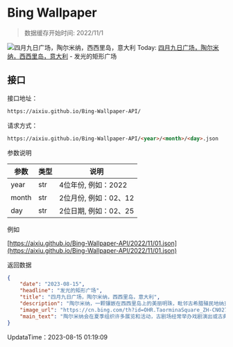 # Bing Wallpaper

> 数据缓存开始时间: 2022/11/1

![四月九日广场，陶尔米纳，西西里岛，意大利](https://cn.bing.com/th?id=OHR.TaorminaSquare_ZH-CN0273325652_1920x1080.webp)
Today: [四月九日广场，陶尔米纳，西西里岛，意大利](https://cn.bing.com/th?id=OHR.TaorminaSquare_ZH-CN0273325652_1920x1080.webp) - 发光的矩形广场

## 接口

接口地址：

```html
https://aixiu.github.io/Bing-Wallpaper-API/
```

请求方式：

```html
https://aixiu.github.io/Bing-Wallpaper-API/<year>/<month>/<day>.json
```

参数说明

| 参数 | 类型 | 说明 |
| - | - | - |
| year | str | 4位年份, 例如：2022 |
| month | str | 2位月份, 例如：02、12 |
| day | str | 2位日期, 例如：02、25 |

例如

[https://aixiu.github.io/Bing-Wallpaper-API/2022/11/01.json](https://aixiu.github.io/Bing-Wallpaper-API/2022/11/01.json)

返回数据

```json
{
    "date": "2023-08-15",
    "headline": "发光的矩形广场",
    "title": "四月九日广场，陶尔米纳，西西里岛，意大利",
    "description": "陶尔米纳，一颗镶嵌在西西里岛上的美丽明珠，毗邻古希腊殖民地纳克索斯，被爱奥尼亚海和风景如画的伊索拉贝拉岛所环绕。自19世纪以来，这个美丽的小镇一直是旅游胜地。",
    "image_url": "https://cn.bing.com/th?id=OHR.TaorminaSquare_ZH-CN0273325652_1920x1080.webp",
    "main_text": "陶尔米纳会在夏季组织许多展览和活动，古剧场经常举办戏剧演出或古典音乐会，电影银丝带奖颁奖典礼等文化盛会也会在此举行。"
}
```

UpdataTime：2023-08-15 01:19:09
